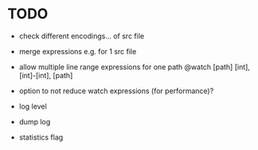 # TODO



- check different encodings... of src file

- merge expressions e.g. for 1 src file

- allow multiple line range expressions for one path @watch [path] [int], [int]-[int], [path]

- option to not reduce watch expressions (for performance)?

- log level
- dump log

- statistics flag